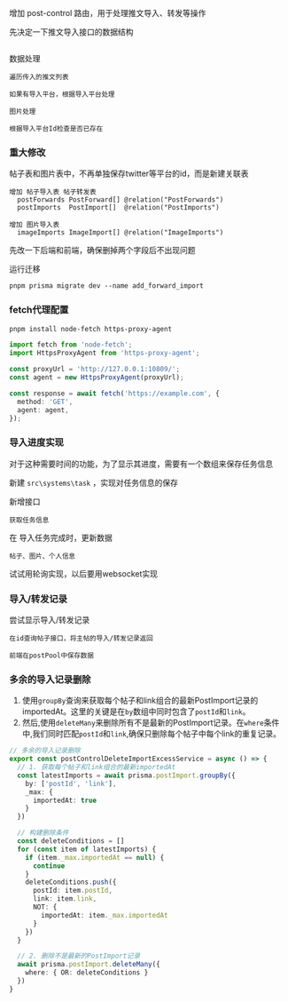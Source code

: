 
增加 post-control 路由，用于处理推文导入、转发等操作

先决定一下推文导入接口的数据结构
```

```

数据处理
```
遍历传入的推文列表

如果有导入平台，根据导入平台处理

图片处理

根据导入平台Id检查是否已存在

```


### 重大修改
帖子表和图片表中，不再单独保存twitter等平台的id，而是新建关联表
```
增加 帖子导入表 帖子转发表
  postForwards PostForward[] @relation("PostForwards")
  postImports  PostImport[]  @relation("PostImports")

增加 图片导入表
  imageImports ImageImport[] @relation("ImageImports")
```
先改一下后端和前端，确保删掉两个字段后不出现问题

运行迁移
```
pnpm prisma migrate dev --name add_forward_import
```


### fetch代理配置
```bash
pnpm install node-fetch https-proxy-agent
```

```ts
import fetch from 'node-fetch';
import HttpsProxyAgent from 'https-proxy-agent';

const proxyUrl = 'http://127.0.0.1:10809/';
const agent = new HttpsProxyAgent(proxyUrl);

const response = await fetch('https://example.com', {
  method: 'GET',
  agent: agent,
});
```

### 导入进度实现

对于这种需要时间的功能，为了显示其进度，需要有一个数组来保存任务信息

新建 `src\systems\task` ，实现对任务信息的保存

新增接口
```
获取任务信息
```

在 导入任务完成时，更新数据
```
帖子、图片、个人信息
```

试试用轮询实现，以后要用websocket实现


### 导入/转发记录
尝试显示导入/转发记录
```
在id查询帖子接口，将主帖的导入/转发记录返回

前端在postPool中保存数据
```

### 多余的导入记录删除
1. 使用`groupBy`查询来获取每个帖子和link组合的最新PostImport记录的importedAt。这里的关键是在`by`数组中同时包含了`postId`和`link`。
2. 然后,使用`deleteMany`来删除所有不是最新的PostImport记录。在`where`条件中,我们同时匹配`postId`和`link`,确保只删除每个帖子中每个link的重复记录。

```ts
// 多余的导入记录删除
export const postControlDeleteImportExcessService = async () => {
  // 1. 获取每个帖子和link组合的最新importedAt
  const latestImports = await prisma.postImport.groupBy({
    by: ['postId', 'link'],
    _max: {
      importedAt: true
    }
  })

  // 构建删除条件
  const deleteConditions = []
  for (const item of latestImports) {
    if (item._max.importedAt == null) {
      continue
    }
    deleteConditions.push({
      postId: item.postId,
      link: item.link,
      NOT: {
        importedAt: item._max.importedAt
      }
    })
  }

  // 2. 删除不是最新的PostImport记录
  await prisma.postImport.deleteMany({
    where: { OR: deleteConditions }
  })
}
```

